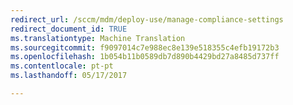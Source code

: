 ```yaml
---
redirect_url: /sccm/mdm/deploy-use/manage-compliance-settings
redirect_document_id: TRUE
ms.translationtype: Machine Translation
ms.sourcegitcommit: f9097014c7e988ec8e139e518355c4efb19172b3
ms.openlocfilehash: 1b054b11b0589db7d890b4429bd27a8485d737ff
ms.contentlocale: pt-pt
ms.lasthandoff: 05/17/2017

---
```


